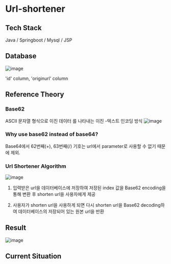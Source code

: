 # Url-shortener

## Tech Stack
Java / Springboot / Mysql / JSP

## Database
![image](https://user-images.githubusercontent.com/58455389/209340403-634f99a3-ca14-4530-b2e3-858119489307.png)

'id' column, 'originurl' column 

## Reference Theory
### Base62
 ASCII 문자열 형식으로 이진 데이터 를 나타내는 이진 -텍스트 인코딩 방식
![image](https://user-images.githubusercontent.com/58455389/209340779-e577c227-908c-4c87-ba46-29666a7b0004.png)
### Why use base62 instead of base64?
Base64에서 62번째(+), 63번째(/) 기호는 url에서 parameter로 사용할 수 없기 때문에 제외.
### Url Shortener Algorithm
![image](https://user-images.githubusercontent.com/58455389/209344225-c17a13f9-b923-4b0c-97b9-178f346cf52f.png)

1. 입력받은 url을 데이터베이스에 저장하여 저장된 index 값을 Base62 encoding을 통해 변환 후 shorten url을 사용자에게 제공

2. 사용자가 shorten url을 사용하게 되면 다시 shorten url을 Base62 decoding하여 데이터베이스의 저장되어 있는 원본 url을 반환
## Result
![image](https://user-images.githubusercontent.com/58455389/209343479-5e4bfd61-c146-4358-9a67-30ec7b42733e.png)

## Current Situation

